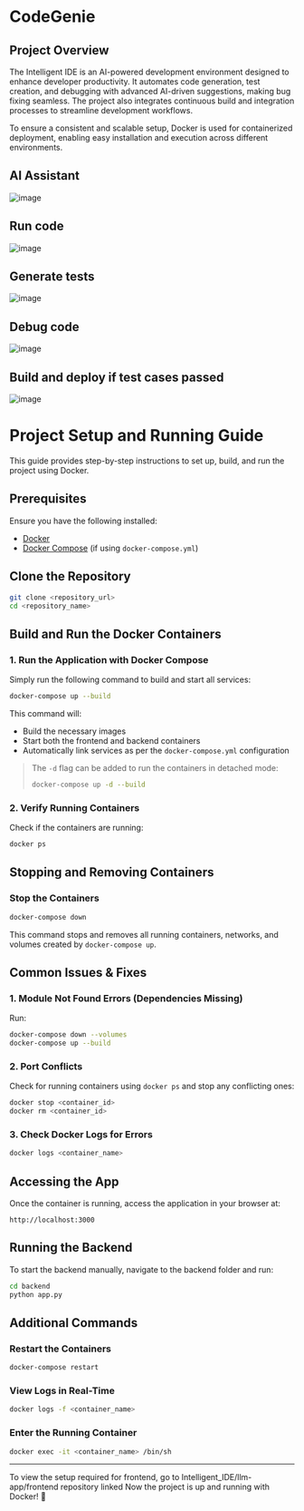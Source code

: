 # CodeGenie
## Project Overview
The Intelligent IDE is an AI-powered development environment designed to enhance developer productivity. It automates code generation, test creation, and debugging with advanced AI-driven suggestions, making bug fixing seamless. The project also integrates continuous build and integration processes to streamline development workflows.

To ensure a consistent and scalable setup, Docker is used for containerized deployment, enabling easy installation and execution across different environments.
## AI Assistant
![image](https://github.com/user-attachments/assets/2fceda79-d2f5-4c8c-b2a1-4271daa31f50)
## Run code
![image](https://github.com/user-attachments/assets/2b562e88-5baf-46cc-81c0-df48ee9dfd5c)
## Generate tests
![image](https://github.com/user-attachments/assets/ad32a485-6418-4b16-b286-616897ff3c0a)
## Debug code
![image](https://github.com/user-attachments/assets/d04fd2d0-b72b-4200-993b-c8b57bb9cf9b)
## Build and deploy if test cases passed
![image](https://github.com/user-attachments/assets/1c4d9c96-3659-46c9-b2e2-2d262d6d676c)



# Project Setup and Running Guide

This guide provides step-by-step instructions to set up, build, and run the project using Docker.

## Prerequisites

Ensure you have the following installed:

- [Docker](https://www.docker.com/get-started)
- [Docker Compose](https://docs.docker.com/compose/install/) (if using `docker-compose.yml`)

## Clone the Repository

```sh
git clone <repository_url>
cd <repository_name>
```

## Build and Run the Docker Containers

### 1. Run the Application with Docker Compose

Simply run the following command to build and start all services:

```sh
docker-compose up --build
```

This command will:

- Build the necessary images
- Start both the frontend and backend containers
- Automatically link services as per the `docker-compose.yml` configuration

> The `-d` flag can be added to run the containers in detached mode:
>
> ```sh
> docker-compose up -d --build
> ```

### 2. Verify Running Containers

Check if the containers are running:

```sh
docker ps
```

## Stopping and Removing Containers

### Stop the Containers

```sh
docker-compose down
```

This command stops and removes all running containers, networks, and volumes created by `docker-compose up`.

## Common Issues & Fixes

### 1. Module Not Found Errors (Dependencies Missing)

Run:

```sh
docker-compose down --volumes
docker-compose up --build
```

### 2. Port Conflicts

Check for running containers using `docker ps` and stop any conflicting ones:

```sh
docker stop <container_id>
docker rm <container_id>
```

### 3. Check Docker Logs for Errors

```sh
docker logs <container_name>
```

## Accessing the App

Once the container is running, access the application in your browser at:

```
http://localhost:3000
```

## Running the Backend

To start the backend manually, navigate to the backend folder and run:

```sh
cd backend
python app.py
```

## Additional Commands

### Restart the Containers

```sh
docker-compose restart
```

### View Logs in Real-Time

```sh
docker logs -f <container_name>
```

### Enter the Running Container

```sh
docker exec -it <container_name> /bin/sh
```

---
To view the setup required for frontend, go to Intelligent_IDE/llm-app/frontend repository linked
Now the project is up and running with Docker! 🎉

